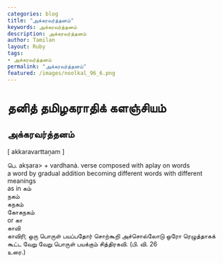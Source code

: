 ```yaml
---  
categories: blog  
title: "அக்கரவர்த்தனம்"
keywords: அக்கரவர்த்தனம்  
description: அக்கரவர்த்தனம்
author: Tamilan  
layout: Ruby  
tags:     
- அக்கரவர்த்தனம்
permalink: "அக்கரவர்த்தனம்"  
featured: /images/noolkal_96_6.png  
--- 
```

# தனித் தமிழகராதிக் களஞ்சியம்
## அக்கரவர்த்தனம்

[ akkaravarttaṉam ]  
  
பெ. akṣara> + vardhanȧ. verse composed with aplay on words  
a word by gradual addition becoming different words with different meanings  
as in கம்  
நகம்  
கநகம்  
கோகநகம்  
or கா  
காவி  
காவிரி; ஒரு பொருள் பயப்பதோர் சொற்கூறி அச்சொல்லோடு ஒரோ ரெழுத்தாகக் கூட்ட வேறு வேறு பொருள் பயக்கும் சித்திரகவி. (பி. வி. 26  
உரை.)